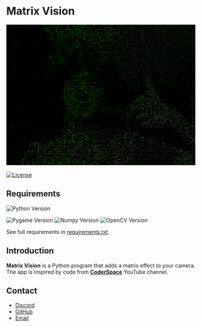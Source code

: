 # Matrix Vision

<img alt="Screenshot" src="assets/screenshots/screenshot1.png" width="500"/>

[![License](https://img.shields.io/badge/License-MIT-green)](license.txt)

## Requirements

![Python Version](https://img.shields.io/badge/Python-3.12+-blue)

![Pygame Version](https://img.shields.io/badge/Pygame-2.5.2+-red)
![Numpy Version](https://img.shields.io/badge/numpy-1.26.4+-blue)
![OpenCV Version](https://img.shields.io/badge/OpenCV-4.9.0.80+-green)

See full requirements in [requirements.txt](requirements.txt).

## Introduction

**Matrix Vision** is a Python program that adds a matrix effect to your camera.
The app is inspired by code from **[CoderSpace](https://www.youtube.com/@CoderSpaceChannel)** YouTube channel.

## Contact

- [Discord](https://discord.com/users/873920068571000833)
- [GitHub](https://github.com/CrazyFlyKite)
- [Email](mailto:karpenkoartem2846@gmail.com)
